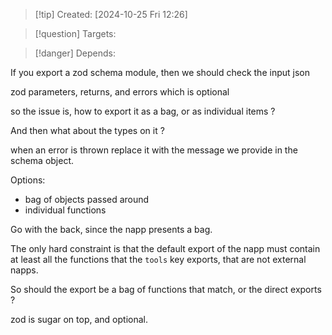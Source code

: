 
>[!tip] Created: [2024-10-25 Fri 12:26]

>[!question] Targets: 

>[!danger] Depends: 

If you export a zod schema module, then we should check the input json 

zod parameters, returns, and errors which is optional

so the issue is, how to export it as a bag, or as individual items ?

And then what about the types on it ?

when an error is thrown replace it with the message we provide in the schema object.

Options:
- bag of objects passed around
- individual functions

Go with the back, since the napp presents a bag.

The only hard constraint is that the default export of the napp must contain at least all the functions that the `tools` key exports, that are not external napps.

So should the export be a bag of functions that match, or the direct exports ?

zod is sugar on top, and optional.